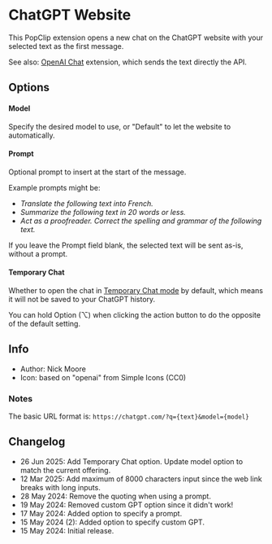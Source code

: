 # ChatGPT Website

This PopClip extension opens a new chat on the ChatGPT website with your
selected text as the first message.

See also: [OpenAI Chat](https://www.popclip.app/extensions/x/48f32j) extension,
which sends the text directly the API.

## Options

#### Model

Specify the desired model to use, or "Default" to let the website to
automatically.

#### Prompt

Optional prompt to insert at the start of the message.

Example prompts might be:

- _Translate the following text into French._
- _Summarize the following text in 20 words or less._
- _Act as a proofreader. Correct the spelling and grammar of the following
  text._

If you leave the Prompt field blank, the selected text will be sent as-is,
without a prompt.

#### Temporary Chat

Whether to open the chat in
[Temporary Chat mode](https://help.openai.com/en/articles/8914046-temporary-chat-faq)
by default, which means it will not be saved to your ChatGPT history.

You can hold Option (⌥) when clicking the action button to do the opposite of
the default setting.

## Info

- Author: Nick Moore
- Icon: based on "openai" from Simple Icons (CC0)

### Notes

The basic URL format is: `https://chatgpt.com/?q={text}&model={model}`

## Changelog

- 26 Jun 2025: Add Temporary Chat option. Update model option to match the
  current offering.
- 12 Mar 2025: Add maximum of 8000 characters input since the web link breaks
  with long inputs.
- 28 May 2024: Remove the quoting when using a prompt.
- 19 May 2024: Removed custom GPT option since it didn't work!
- 17 May 2024: Added option to specify a prompt.
- 15 May 2024 (2): Added option to specify custom GPT.
- 15 May 2024: Initial release.
